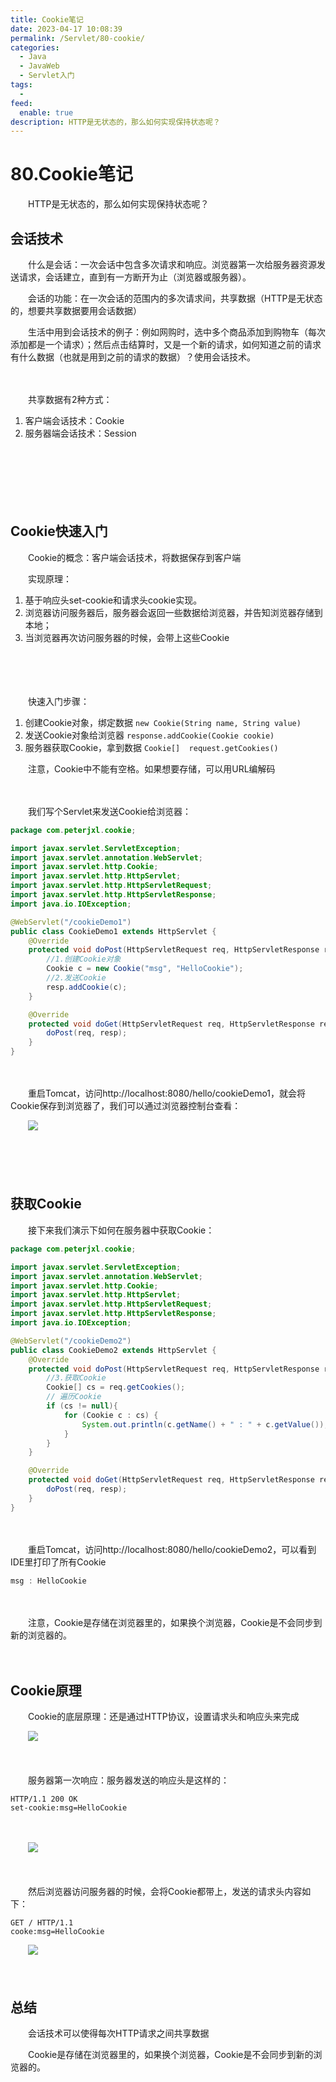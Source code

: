 ```yaml
---
title: Cookie笔记
date: 2023-04-17 10:08:39
permalink: /Servlet/80-cookie/
categories:
  - Java
  - JavaWeb
  - Servlet入门
tags:
  - 
feed:
  enable: true
description: HTTP是无状态的，那么如何实现保持状态呢？
---
```

# 80.Cookie笔记


　　HTTP是无状态的，那么如何实现保持状态呢？

<!-- more -->

## 会话技术

　　什么是会话：一次会话中包含多次请求和响应。浏览器第一次给服务器资源发送请求，会话建立，直到有一方断开为止（浏览器或服务器）。

　　会话的功能：在一次会话的范围内的多次请求间，共享数据（HTTP是无状态的，想要共享数据要用会话数据）

　　生活中用到会话技术的例子：例如网购时，选中多个商品添加到购物车（每次添加都是一个请求）；然后点击结算时，又是一个新的请求，如何知道之前的请求有什么数据（也就是用到之前的请求的数据）？使用会话技术。

　　‍

　　共享数据有2种方式：

1. 客户端会话技术：Cookie
2. 服务器端会话技术：Session

　　‍

　　‍

　　‍

## Cookie快速入门

　　Cookie的概念：客户端会话技术，将数据保存到客户端

　　实现原理：

1. 基于响应头set-cookie和请求头cookie实现。
2. 浏览器访问服务器后，服务器会返回一些数据给浏览器，并告知浏览器存储到本地；
3. 当浏览器再次访问服务器的时候，会带上这些Cookie

　　‍

　　‍

　　快速入门步骤：

1. 创建Cookie对象，绑定数据  `new Cookie(String name, String value)`
2. 发送Cookie对象给浏览器   `response.addCookie(Cookie cookie)`
3. 服务器获取Cookie，拿到数据  `Cookie[]  request.getCookies()`

　　注意，Cookie中不能有空格。如果想要存储，可以用URL编解码

　　‍

　　我们写个Servlet来发送Cookie给浏览器：

```JAVA
package com.peterjxl.cookie;

import javax.servlet.ServletException;
import javax.servlet.annotation.WebServlet;
import javax.servlet.http.Cookie;
import javax.servlet.http.HttpServlet;
import javax.servlet.http.HttpServletRequest;
import javax.servlet.http.HttpServletResponse;
import java.io.IOException;

@WebServlet("/cookieDemo1")
public class CookieDemo1 extends HttpServlet {
    @Override
    protected void doPost(HttpServletRequest req, HttpServletResponse resp) throws ServletException, IOException {
        //1.创建Cookie对象
        Cookie c = new Cookie("msg", "HelloCookie");
        //2.发送Cookie
        resp.addCookie(c);
    }

    @Override
    protected void doGet(HttpServletRequest req, HttpServletResponse resp) throws ServletException, IOException {
        doPost(req, resp);
    }
}
```

　　‍

　　重启Tomcat，访问http://localhost:8080/hello/cookieDemo1，就会将Cookie保存到浏览器了，我们可以通过浏览器控制台查看：

　　![](https://image.peterjxl.com/blog/image-20230405170058-up3qmw6.png)

　　‍

　　‍

## 获取Cookie

　　接下来我们演示下如何在服务器中获取Cookie：

```JAVA
package com.peterjxl.cookie;

import javax.servlet.ServletException;
import javax.servlet.annotation.WebServlet;
import javax.servlet.http.Cookie;
import javax.servlet.http.HttpServlet;
import javax.servlet.http.HttpServletRequest;
import javax.servlet.http.HttpServletResponse;
import java.io.IOException;

@WebServlet("/cookieDemo2")
public class CookieDemo2 extends HttpServlet {
    @Override
    protected void doPost(HttpServletRequest req, HttpServletResponse resp) throws ServletException, IOException {
        //3.获取Cookie
        Cookie[] cs = req.getCookies();
        // 遍历Cookie
        if (cs != null){
            for (Cookie c : cs) {
                System.out.println(c.getName() + " : " + c.getValue());
            }
        }
    }

    @Override
    protected void doGet(HttpServletRequest req, HttpServletResponse resp) throws ServletException, IOException {
        doPost(req, resp);
    }
}
```

　　‍

　　重启Tomcat，访问http://localhost:8080/hello/cookieDemo2，可以看到IDE里打印了所有Cookie

```JAVA
msg : HelloCookie
```

　　‍

　　注意，Cookie是存储在浏览器里的，如果换个浏览器，Cookie是不会同步到新的浏览器的。

　　‍

## Cookie原理

　　Cookie的底层原理：还是通过HTTP协议，设置请求头和响应头来完成

　　![](https://image.peterjxl.com/blog/image-20230405173019-oe9mx40.png)

　　‍

　　服务器第一次响应：服务器发送的响应头是这样的：

```http
HTTP/1.1 200 OK
set-cookie:msg=HelloCookie
```

　　‍

　　![](https://image.peterjxl.com/blog/image-20230405170728-b3maooa.png)

　　‍

　　然后浏览器访问服务器的时候，会将Cookie都带上，发送的请求头内容如下：

```http
GET / HTTP/1.1 
cooke:msg=HelloCookie
```

　　![](https://image.peterjxl.com/blog/image-20230405170807-axjmya8.png)

　　‍

## 总结

　　会话技术可以使得每次HTTP请求之间共享数据

　　Cookie是存储在浏览器里的，如果换个浏览器，Cookie是不会同步到新的浏览器的。

　　‍
